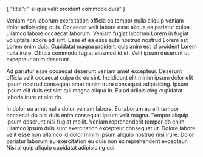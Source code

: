 {
  "title": " aliqua velit proident commodo duis"
}

Veniam non laborum exercitation officia ea tempor nulla aliquip veniam dolor adipisicing quis. Occaecat velit labore esse aliqua ea pariatur culpa ullamco labore occaecat laborum. Veniam fugiat laborum Lorem in fugiat voluptate labore ad sint. Esse et ea esse aute nostrud nostrud Lorem est Lorem enim duis. Cupidatat magna proident quis anim est id proident Lorem nulla irure. Officia commodo fugiat eiusmod id et. Velit ipsum deserunt ut excepteur anim deserunt.

Ad pariatur esse occaecat deserunt veniam amet excepteur. Deserunt officia velit occaecat culpa do eu sint. Incididunt elit minim ipsum dolor elit ipsum nostrud consequat amet minim irure consequat adipisicing. Ipsum ipsum elit duis est sint qui magna aliqua in. Eu ad adipisicing cupidatat laboris irure et sint do.

In dolor ea amet nulla dolor veniam labore. Eu laborum eu elit tempor occaecat do nisi duis enim consequat ipsum velit magna. Tempor aliquip ipsum deserunt nisi fugiat mollit. Veniam reprehenderit tempor do enim ullamco ipsum duis sunt exercitation excepteur consequat ut. Dolore labore velit esse non ullamco id dolor minim ipsum aliquip nostrud nisi irure. Dolor pariatur laborum eu exercitation eu duis non ex reprehenderit excepteur. Nisi aliquip aliquip cupidatat adipisicing qui.